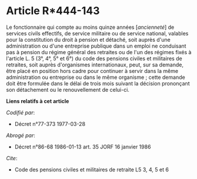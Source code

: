 # Article R*444-143

Le fonctionnaire qui compte au moins quinze années [*ancienneté*] de services civils effectifs, de service militaire ou de
service national, valables pour la constitution du droit à pension et détaché, soit auprès d'une administration ou d'une
entreprise publique dans un emploi ne conduisant pas à pension du régime général des retraites ou de l'un des régimes fixés à
l'article L. 5 (3°, 4°, 5° et 6°) du code des pensions civiles et militaires de retraites, soit auprès d'organismes
internationaux, peut, sur sa demande, être placé en position hors cadre pour continuer à servir dans la même administration
ou entreprise ou dans le même organisme ; cette demande doit être formulée dans le délai de trois mois suivant la décision
prononçant son détachement ou le renouvellement de celui-ci.

**Liens relatifs à cet article**

_Codifié par_:

  - Décret n°77-373 1977-03-28

_Abrogé par_:

  - Décret n°86-68 1986-01-13 art. 35 JORF 16 janvier 1986

_Cite_:

  - Code des pensions civiles et militaires de retraite L5 3, 4, 5 et 6
